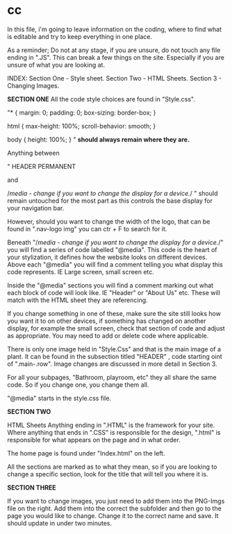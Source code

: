 # cc
  In this file, i'm going to leave information on the coding, where to find what is editable and try to keep everything in one place.


As a reminder;
  Do not at any stage, if you are unsure, do not touch any file ending in ".JS". This can break a few things on the site.
  Especially if you are unsure of what you are looking at.



INDEX:
  Section One - Style sheet. 
  Section Two - HTML Sheets.
  Section 3 - Changing Images.


**SECTION ONE**
  All the code style choices are found in "Style.css". 
  
  "* {
    margin: 0;
    padding: 0;
    box-sizing: border-box;
  }
  
  html {
    max-height: 100%;
    scroll-behavior: smooth;
  }
  
  body {
    height: 100%;
  }
  " **should always remain where they are.**
  
  Anything between
  
  "
  HEADER PERMANENT
  
  and
  
  /*media - change if you want to change the display for a device.*/
  "
  should remain untouched for the most part as this controls the base display for your navigation bar. 
  
  However, should you want to change the width of the logo, that can be found in ".nav-logo img" you can ctr + F to search for it.
  
  Beneath "/*media - change if you want to change the display for a device.*/" you will find a series of code labelled "@media".
  This code is the heart of your stylization, it defines how the website looks on different devices. Above each "@media" you
  will find a comment telling you what display this code represents. IE Large screen, small screen etc.
  
  Inside the "@media" sections you will find a comment marking out  what each block of code will look like. IE "Header" or "About Us" etc. These will
  match with the HTML sheet they are referencing.
  
  If you change something in one of these, make sure the site still looks how you want it to on other devices, if something has changed on another display,
  for example the small screen, check that section of code and adjust as appropriate. You may need to add or delete code where applicable.
  
  There is only one image held in "Style.Css" and that is the main image of a plant. It can be found in the subsection titled "HEADER" , code starting
  oint of ".main-.row". Image changes are discussed in more detail in Section 3.

  For all your subpages, "Bathroom, playroom, etc" they all share the same code. So if you change one, you change them all.
  
  "@media" starts in the style.css file.



**SECTION TWO**

HTML Sheets
Anything ending in ".HTML" is the framework for your site. Where anything that ends in ".CSS" is responsible for the design, 
".html" is responsible for what appears on the page and in what order.

The home page is found under "Index.html" on the left. 

All the sections are marked as to what they mean, so if you are looking to change a specific section, look for the title that will tell you where it is.

**SECTION THREE**

If you want to change images, you just need to add them into the PNG-Imgs file on the right. Add them into the correct the subfolder and then go to the page you would like to change. Change it to the correct name and save. It should update in under two minutes.
